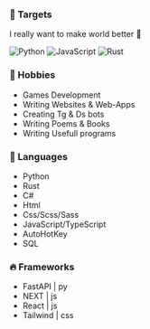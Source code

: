 ### 🎯 Targets
I really want to make world better 🥰

![Python](https://img.shields.io/badge/-Python-3776AB?style=for-the-badge&logo=python&logoColor=white)
![JavaScript](https://img.shields.io/badge/-JavaScript-F7DF1E?style=for-the-badge&logo=javascript&logoColor=black)
![Rust](https://img.shields.io/badge/-Rust-000000?style=for-the-badge&logo=rust&logoColor=white)


### 🌹 Hobbies
- Games Development
- Writing Websites & Web-Apps
- Creating Tg & Ds bots
- Writing Poems & Books
- Writing Usefull programs

### 💢 Languages
- Python
- Rust
- C#
- Html
- Css/Scss/Sass
- JavaScript/TypeScript
- AutoHotKey
- SQL

### 🔥 Frameworks
- FastAPI  | py
- NEXT     | js
- React    | js
- Tailwind | css
